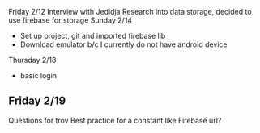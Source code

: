 Friday 2/12
Interview with Jedidja
Research into data storage, decided to use firebase for storage 
Sunday 2/14
-	Set up project, git and imported firebase lib
-	Download emulator b/c I currently do not have android device

Thursday 2/18
 - basic login

 Friday 2/19
-


Questions for trov
Best practice for a constant like Firebase url?